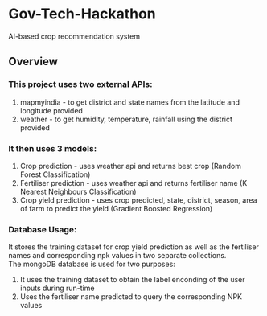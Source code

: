 # Gov-Tech-Hackathon
AI-based crop recommendation system

## Overview

### This project uses two external APIs: <br>
1. mapmyindia - to get district and state names from the latitude and longitude provided <br>
2. weather - to get humidity, temperature, rainfall using the district provided <br>

### It then uses 3 models: <br>
1. Crop prediction - uses weather api and returns best crop (Random Forest Classification)<br>
2. Fertiliser prediction - uses weather api and returns fertiliser name (K Nearest Neighbours Classification) <br>
3. Crop yield prediction - uses crop predicted, state, district, season, area of farm to predict the yield (Gradient Boosted Regression) <br>

### Database Usage:<br>
It stores the training dataset for crop yield prediction as well as the fertiliser names and corresponding npk values in two separate collections. <br>
The mongoDB database is used for two purposes: <br>
1. It uses the training dataset to obtain the label enconding of the user inputs during run-time <br>
2. Uses the fertiliser name predicted to query the corresponding NPK values <br>
